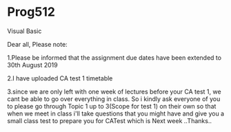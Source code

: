# Prog512
Visual Basic

Dear all, Please note:

1.Please be informed that the assignment due dates have been extended to 30th August 2019

2.I have uploaded CA test 1 timetable

3.since we are only left with one week of lectures before your CA test 1, we cant be able to go over everything in class. So i kindly ask everyone of you to please go through Topic 1 up to 3(Scope for test 1) on their own so that when we meet in class i'll take questions that you might have and give you a small class test to prepare you for CATest which is Next week ..Thanks..
